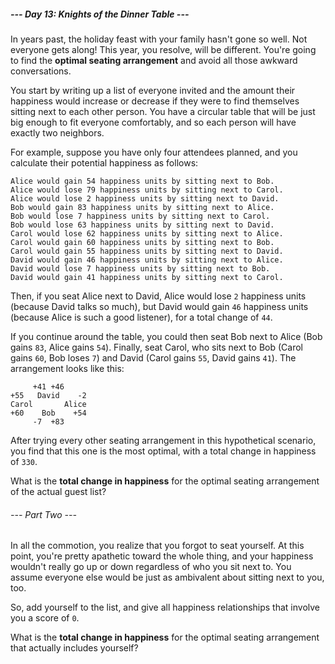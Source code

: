 ##### --- Day 13: Knights of the Dinner Table ---

In years past, the holiday feast with your family hasn't gone so well. Not
everyone gets along! This year, you resolve, will be different. You're going to
find the **optimal seating arrangement** and avoid all those awkward
conversations.

You start by writing up a list of everyone invited and the amount their
happiness would increase or decrease if they were to find themselves sitting
next to each other person. You have a circular table that will be just big
enough to fit everyone comfortably, and so each person will have exactly two
neighbors.

For example, suppose you have only four attendees planned, and you calculate
their potential happiness as follows:

```
Alice would gain 54 happiness units by sitting next to Bob.
Alice would lose 79 happiness units by sitting next to Carol.
Alice would lose 2 happiness units by sitting next to David.
Bob would gain 83 happiness units by sitting next to Alice.
Bob would lose 7 happiness units by sitting next to Carol.
Bob would lose 63 happiness units by sitting next to David.
Carol would lose 62 happiness units by sitting next to Alice.
Carol would gain 60 happiness units by sitting next to Bob.
Carol would gain 55 happiness units by sitting next to David.
David would gain 46 happiness units by sitting next to Alice.
David would lose 7 happiness units by sitting next to Bob.
David would gain 41 happiness units by sitting next to Carol.
```

Then, if you seat Alice next to David, Alice would lose `2` happiness units
(because David talks so much), but David would gain `46` happiness units
(because Alice is such a good listener), for a total change of `44`.

If you continue around the table, you could then seat Bob next to Alice (Bob
gains `83`, Alice gains `54`). Finally, seat Carol, who sits next to Bob (Carol
gains `60`, Bob loses `7`) and David (Carol gains `55`, David gains `41`). The
arrangement looks like this:

```
     +41 +46
+55   David    -2
Carol       Alice
+60    Bob    +54
     -7  +83
```

After trying every other seating arrangement in this hypothetical scenario, you
find that this one is the most optimal, with a total change in happiness of
`330`.

What is the **total change in happiness** for the optimal seating arrangement of
the actual guest list?

###### --- Part Two ---

In all the commotion, you realize that you forgot to seat yourself. At this
point, you're pretty apathetic toward the whole thing, and your happiness
wouldn't really go up or down regardless of who you sit next to. You assume
everyone else would be just as ambivalent about sitting next to you, too.

So, add yourself to the list, and give all happiness relationships that involve
you a score of `0`.

What is the **total change in happiness** for the optimal seating arrangement
that actually includes yourself?
